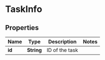 

# TaskInfo


## Properties

Name | Type | Description | Notes
------------ | ------------- | ------------- | -------------
**id** | **String** | ID of the task | 



